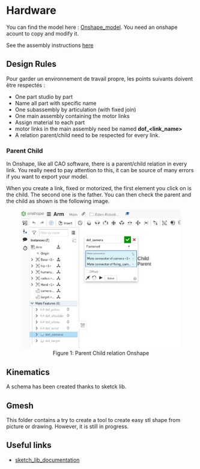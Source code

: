 # Hardware

You can find the model here : [Onshape_model]([aa](https://cad.onshape.com/documents/8404446994fd5ae1242a5d56/w/0f8ef10f6026ba3e07bbdb54/e/7486e3cb0086b1a441d11061?renderMode=0&uiState=634821da4cf1a846282decef)). You need an onshape acount to copy and modify it.

See the assembly instructions [here](./Assembly_Plan.pdf)

## Design Rules

Pour garder un environnement de travail propre, les points suivants doivent être respectés :

- One part studio by part
- Name all part with specific name
- One subassembly by articulation (with fixed join)
- One main assembly containing the motor links
- Assign material to each part
- motor links in the main assembly need be named **dof_<link_name>**
- A relation parent/child need to be respected for every link.

### Parent Child

In Onshape, like all CAO software, there is a parent/child relation in every link. You really need to pay attention to this, it can be source of many errors if you want to export your model.

When you create a link, fixed or motorized, the first element you click on is the child. The second one is the father. You can then check the parent and the child as shown is the following image.

<center>
<figure>
    <img src="images/Parent_Child.png" alt=""width="500px">
    <figcaption>Figure 1: Parent Child relation Onshape</figcaption>
</figure>
</center>

## Kinematics

 A schema has been created thanks to sketck lib.
 
## Gmesh

This folder contains a try to create a tool to create easy stl shape from picture or drawing. However, it is still in progress.

## Useful links

- [sketch_lib_documentation](http://alexdu.github.io/sketch-lib/)

